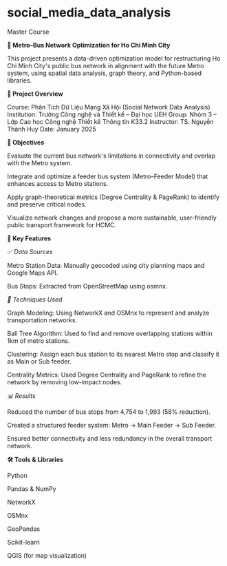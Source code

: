 # social_media_data_analysis
Master Course

**🚌 Metro–Bus Network Optimization for Ho Chi Minh City**

This project presents a data-driven optimization model for restructuring Ho Chi Minh City's public bus network in alignment with the future Metro system, using spatial data analysis, graph theory, and Python-based libraries.

**📘 Project Overview**

Course: Phân Tích Dữ Liệu Mạng Xã Hội (Social Network Data Analysis)
Institution: Trường Công nghệ và Thiết kế – Đại học UEH
Group: Nhóm 3 – Lớp Cao học Công nghệ Thiết kế Thông tin K33.2
Instructor: TS. Nguyễn Thành Huy
Date: January 2025

**🚀 Objectives**

Evaluate the current bus network's limitations in connectivity and overlap with the Metro system.

Integrate and optimize a feeder bus system (Metro–Feeder Model) that enhances access to Metro stations.

Apply graph-theoretical metrics (Degree Centrality & PageRank) to identify and preserve critical nodes.

Visualize network changes and propose a more sustainable, user-friendly public transport framework for HCMC.

**📌 Key Features**

_✅ Data Sources_

Metro Station Data: Manually geocoded using city planning maps and Google Maps API.

Bus Stops: Extracted from OpenStreetMap using osmnx.

_🧠 Techniques Used_

Graph Modeling: Using NetworkX and OSMnx to represent and analyze transportation networks.

Ball Tree Algorithm: Used to find and remove overlapping stations within 1km of metro stations.

Clustering: Assign each bus station to its nearest Metro stop and classify it as Main or Sub feeder.

Centrality Metrics: Used Degree Centrality and PageRank to refine the network by removing low-impact nodes.

_📊 Results_

Reduced the number of bus stops from 4,754 to 1,993 (58% reduction).

Created a structured feeder system: Metro → Main Feeder → Sub Feeder.

Ensured better connectivity and less redundancy in the overall transport network.

**🛠 Tools & Libraries**

Python

Pandas & NumPy

NetworkX

OSMnx

GeoPandas

Scikit-learn

QGIS (for map visualization)
